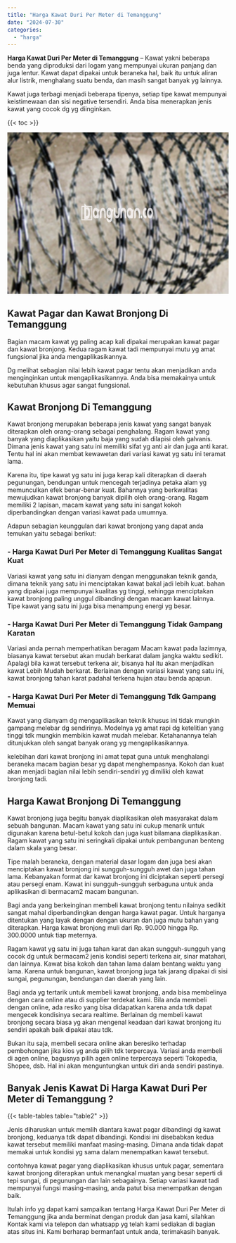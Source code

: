 ```yaml
---
title: "Harga Kawat Duri Per Meter di Temanggung"
date: "2024-07-30"
categories: 
  - "harga"
---
```


**Harga Kawat Duri Per Meter di Temanggung** – Kawat yakni beberapa benda yang diproduksi dari logam yang mempunyai ukuran panjang dan juga lentur. Kawat dapat dipakai untuk beraneka hal, baik itu untuk aliran alur listrik, menghalang suatu benda, dan masih sangat banyak yg lainnya.

Kawat juga terbagi menjadi beberapa tipenya, setiap tipe kawat mempunyai keistimewaan dan sisi negative tersendiri. Anda bisa menerapkan jenis kawat yang cocok dg yg diinginkan.

{{< toc >}}

![Harga Kawat Duri Per Meter di Temanggung](/images/jual-kawat-murah32.png)

## Kawat Pagar dan Kawat Bronjong Di Temanggung

Bagian macam kawat yg paling acap kali dipakai merupakan kawat pagar dan kawat bronjong. Kedua ragam kawat tadi mempunyai mutu yg amat fungsional jika anda mengaplikasikannya.

Dg melihat sebagian nilai lebih kawat pagar tentu akan menjadikan anda menginginkan untuk mengaplikasikannya. Anda bisa memakainya untuk kebutuhan khusus agar sangat fungsional.

## Kawat Bronjong Di Temanggung

Kawat bronjong merupakan beberapa jenis kawat yang sangat banyak diterapkan oleh orang-orang sebagai penghalang. Ragam kawat yang banyak yang diaplikasikan yaitu baja yang sudah dilapisi oleh galvanis. Dimana jenis kawat yang satu ini memiliki sifat yg anti air dan juga anti karat. Tentu hal ini akan membat kewawetan dari variasi kawat yg satu ini teramat lama.

Karena itu, tipe kawat yg satu ini juga kerap kali diterapkan di daerah pegunungan, bendungan untuk mencegah terjadinya petaka alam yg memunculkan efek benar-benar kuat. Bahannya yang berkwalitas mewujudkan kawat bronjong banyak dipilih oleh orang-orang. Ragam memiliki 2 lapisan, macam kawat yang satu ini sangat kokoh diperbandingkan dengan variasi kawat pada umumnya.

Adapun sebagian keunggulan dari kawat bronjong yang dapat anda temukan yaitu sebagai berikut:

### \- Harga Kawat Duri Per Meter di Temanggung Kualitas Sangat Kuat

Variasi kawat yang satu ini dianyam dengan menggunakan teknik ganda, dimana teknik yang satu ini menciptakan kawat bakal jadi lebih kuat. bahan yang dipakai juga mempunyai kualitas yg tinggi, sehingga menciptakan kawat bronjong paling unggul dibandingi dengan macam kawat lainnya. Tipe kawat yang satu ini juga bisa menampung energi yg besar.

### \- Harga Kawat Duri Per Meter di Temanggung Tidak Gampang Karatan

Variasi anda pernah memperhatikan beragam Macam kawat pada lazimnya, biasanya kawat tersebut akan mudah berkarat dalam jangka waktu sedikit. Apalagi bila kawat tersebut terkena air, bisanya hal itu akan menjadikan kawat Lebih Mudah berkarat. Berlainan dengan variasi kawat yang satu ini, kawat bronjong tahan karat padahal terkena hujan atau benda apapun.

### \- Harga Kawat Duri Per Meter di Temanggung Tdk Gampang Memuai

Kawat yang dianyam dg mengaplikasikan teknik khusus ini tidak mungkin gampang melebar dg sendirinya. Modelnya yg amat rapi dg ketelitian yang tinggi tdk mungkin membikin kawat mudah melebar. Ketahanannya telah ditunjukkan oleh sangat banyak orang yg mengaplikasikannya.

kelebihan dari kawat bronjong ini amat tepat guna untuk menghalangi beraneka macam bagian besar yg dapat menghempasnya. Kokoh dan kuat akan menjadi bagian nilai lebih sendiri-sendiri yg dimiliki oleh kawat bronjong tadi.

## Harga Kawat Bronjong Di Temanggung

Kawat bronjong juga begitu banyak diaplikasikan oleh masyarakat dalam sebuah bangunan. Macam kawat yang satu ini cukup menarik untuk digunakan karena betul-betul kokoh dan juga kuat bilamana diaplikasikan. Ragam kawat yang satu ini seringkali dipakai untuk pembangunan benteng dalam skala yang besar.

Tipe malah beraneka, dengan material dasar logam dan juga besi akan menciptakan kawat bronjong ini sungguh-sungguh awet dan juga tahan lama. Kebanyakan format dar kawat bronjong ini diciptakan seperti persegi atau persegi enam. Kawat ini sungguh-sungguh serbaguna untuk anda aplikasikan di bermacam2 macam bangunan.

Bagi anda yang berkeinginan membeli kawat bronjong tentu nilainya sedikit sangat mahal diperbandingkan dengan harga kawat pagar. Untuk harganya ditentukan yang layak dengan dengan ukuran dan juga mutu bahan yang diterapkan. Harga kawat bronjong muli dari Rp. 90.000 hingga Rp. 300.0000 untuk tiap meternya.

Ragam kawat yg satu ini juga tahan karat dan akan sungguh-sungguh yang cocok dg untuk bermacam2 jenis kondisi seperti terkena air, sinar matahari, dan lainnya. Kawat bisa kokoh dan tahan lama dalam bentang waktu yang lama. Karena untuk bangunan, kawat bronjong juga tak jarang dipakai di sisi sungai, pegunungan, bendungan dan daerah yang lain.

Bagi anda yg tertarik untuk membeli kawat bronjong, anda bisa membelinya dengan cara online atau di supplier terdekat kami. Bila anda membeli dengan online, ada resiko yang bisa didapatkan karena anda tdk dapat mengecek kondisinya secara realtime. Berlainan dg membeli kawat bronjong secara biasa yg akan mengenal keadaan dari kawat bronjong itu sendiri apakah baik dipakai atau tdk.

Bukan itu saja, membeli secara online akan beresiko terhadap pembohongan jika kios yg anda pilih tdk terpercaya. Variasi anda membeli di agen online, bagusnya pilih agen online terpercaya seperti Tokopedia, Shopee, dsb. Hal ini akan menguntungkan untuk diri anda sendiri pastinya.

## Banyak Jenis Kawat Di Harga Kawat Duri Per Meter di Temanggung ?

{{< table-tables table="table2" >}}

Jenis diharuskan untuk memlih diantara kawat pagar dibandingi dg kawat bronjong, keduanya tdk dapat dibandingi. Kondisi ini disebabkan kedua kawat tersebut memiliki manfaat masing-masing. Dimana anda tidak dapat memakai untuk kondisi yg sama dalam menempatkan kawat tersebut.

contohnya kawat pagar yang diaplikasikan khusus untuk pagar, sementara kawat bronjong diterapkan untuk menangkal muatan yang besar seperti di tepi sungai, di pegunungan dan lain sebagainya. Setiap variasi kawat tadi mempunyai fungsi masing-masing, anda patut bisa menempatkan dengan baik.

Itulah info yg dapat kami sampaikan tentang Harga Kawat Duri Per Meter di Temanggung jika anda berminat dengan produk dan jasa kami, silahkan Kontak kami via telepon dan whatsapp yg telah kami sediakan di bagian atas situs ini. Kami berharap bermanfaat untuk anda, terimakasih banyak.
